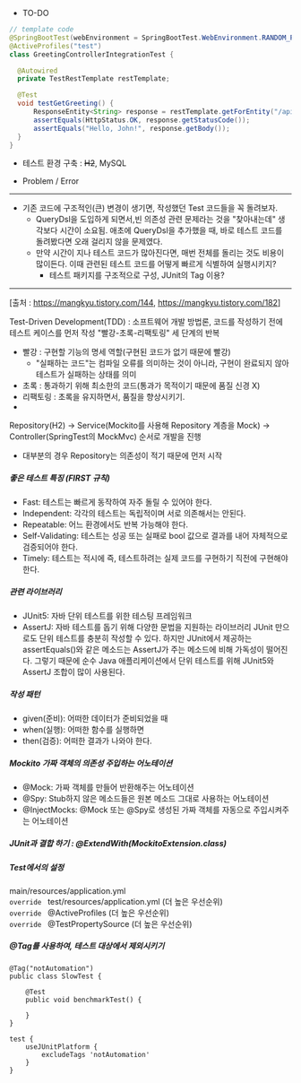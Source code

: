 

- TO-DO

```java
// template code
@SpringBootTest(webEnvironment = SpringBootTest.WebEnvironment.RANDOM_PORT)
@ActiveProfiles("test")
class GreetingControllerIntegrationTest {

  @Autowired
  private TestRestTemplate restTemplate;

  @Test
  void testGetGreeting() {
      ResponseEntity<String> response = restTemplate.getForEntity("/api/greetings/John", String.class);
      assertEquals(HttpStatus.OK, response.getStatusCode());
      assertEquals("Hello, John!", response.getBody());
  }
}
  ```
* 테스트 환경 구축 : <s>H2</s>, MySQL

- Problem / Error
    

----

- 기존 코드에 구조적인(큰) 변경이 생기면, 작성했던 Test 코드들을 꼭 돌려보자.
  - QueryDsl을 도입하게 되면서,빈 의존성 관련 문제라는 것을 "찾아내는데" 생각보다 시간이 소요됨. 애초에 QueryDsl을 추가했을 때, 바로 테스트 코드를 돌려봤다면 오래 걸리지 않을 문제였다.
  - 만약 시간이 지나 테스트 코드가 많아진다면, 매번 전체를 돌리는 것도 비용이 많이든다. 이때 관련된 테스트 코드를 어떻게 빠르게 식별하여 실행시키지? 
    - 테스트 패키지를 구조적으로 구성, JUnit의 Tag 이용?


----

[출처 : https://mangkyu.tistory.com/144, https://mangkyu.tistory.com/182]

Test-Driven Development(TDD) : 소프트웨어 개발 방법론, 코드를 작성하기 전에 테스트 케이스를 먼저 작성
"빨강-초록-리팩토링" 세 단계의 반복
  * 빨강 : 구현할 기능의 명세 역할(구현된 코드가 없기 때문에 빨강)
    * "실패하는 코드"는 컴파일 오류를 의미하는 것이 아니라, 구현이 완료되지 않아 테스트가 실패하는 상태를 의미
  * 초록 : 통과하기 위해 최소한의 코드(통과가 목적이기 때문에 품질 신경 X)
  * 리팩토링 : 초록을 유지하면서, 품질을 향상시키기.
  * 
Repository(H2) -> Service(Mockito를 사용해 Repository 계층을 Mock) -> Controller(SpringTest의 MockMvc) 순서로 개발을 진행
* 대부분의 경우 Repository는 의존성이 적기 때문에 먼저 시작

##### 좋은 테스트 특징 (FIRST 규칙)
* Fast: 테스트는 빠르게 동작하여 자주 돌릴 수 있어야 한다.
* Independent: 각각의 테스트는 독립적이며 서로 의존해서는 안된다.
* Repeatable: 어느 환경에서도 반복 가능해야 한다.
* Self-Validating: 테스트는 성공 또는 실패로 bool 값으로 결과를 내어 자체적으로 검증되어야 한다.
* Timely: 테스트는 적시에 즉, 테스트하려는 실제 코드를 구현하기 직전에 구현해야 한다.


##### 관련 라이브러리
* JUnit5: 자바 단위 테스트를 위한 테스팅 프레임워크
* AssertJ: 자바 테스트를 돕기 위해 다양한 문법을 지원하는 라이브러리
JUnit 만으로도 단위 테스트를 충분히 작성할 수 있다. 하지만 JUnit에서 제공하는 assertEquals()와 같은 메소드는 AssertJ가 주는 메소드에 비해 가독성이 떨어진다. 그렇기 때문에 순수 Java 애플리케이션에서 단위 테스트를 위해 JUnit5와 AssertJ 조합이 많이 사용된다.

##### 작성 패턴
* given(준비): 어떠한 데이터가 준비되었을 때
* when(실행): 어떠한 함수를 실행하면
* then(검증): 어떠한 결과가 나와야 한다.

##### Mockito 가짜 객체의 의존성 주입하는 어노테이션

* @Mock: 가짜 객체를 만들어 반환해주는 어노테이션
* @Spy: Stub하지 않은 메소드들은 원본 메소드 그대로 사용하는 어노테이션
* @InjectMocks: @Mock 또는 @Spy로 생성된 가짜 객체를 자동으로 주입시켜주는 어노테이션

##### JUnit과 결합 하기 : @ExtendWith(MockitoExtension.class)


##### Test에서의 설정
main/resources/application.yml  
`override ` test/resources/application.yml (더 높은 우선순위)  
`override ` @ActiveProfiles (더 높은 우선순위)  
`override ` @TestPropertySource (더 높은 우선순위)  

##### @Tag를 사용하여, 테스트 대상에서 제외시키기

```
@Tag("notAutomation")
public class SlowTest {

    @Test
    public void benchmarkTest() {

    }
}

test {
    useJUnitPlatform {
        excludeTags 'notAutomation'
    }
}
```